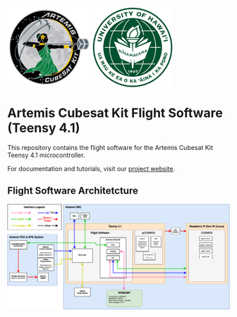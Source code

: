 <img src="images/artemis.png" alt="Artemis" width="190" height="180"> <img src="images/university-of-hawaii-manoa.png" alt="University of Hawaii Manoa" width="180" height="180"> <br>

# Artemis Cubesat Kit Flight Software (Teensy 4.1)
This repository contains the flight software for the Artemis Cubesat Kit Teensy 4.1 microcontroller.

For documentation and tutorials, visit our [project website](https://sites.google.com/hawaii.edu/artemiscubesatkit).

## Flight Software Architetcture 

![Flight Software Architetcture](/images/FSWArchitecture.png)

